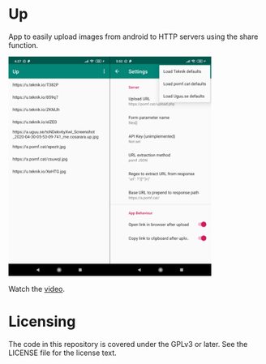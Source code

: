 # Up
App to easily upload images from android to HTTP servers using the share function.

<img src="screenshots/collage.png" width="400">

Watch the [video](screenshots/vid1.mp4).

# Licensing
The code in this repository is covered under the GPLv3 or later.
See the LICENSE file for the license text.
